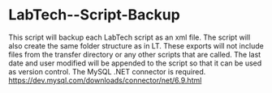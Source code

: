 # LabTech--Script-Backup
This script will backup each LabTech script as an xml file. The script will also create the same folder structure as in LT. These exports will not include files from the transfer directory or any other scripts that are called.
The last date and user modified will be appended to the script so that it can be used as version control.
The MySQL .NET connector is required.
https://dev.mysql.com/downloads/connector/net/6.9.html

